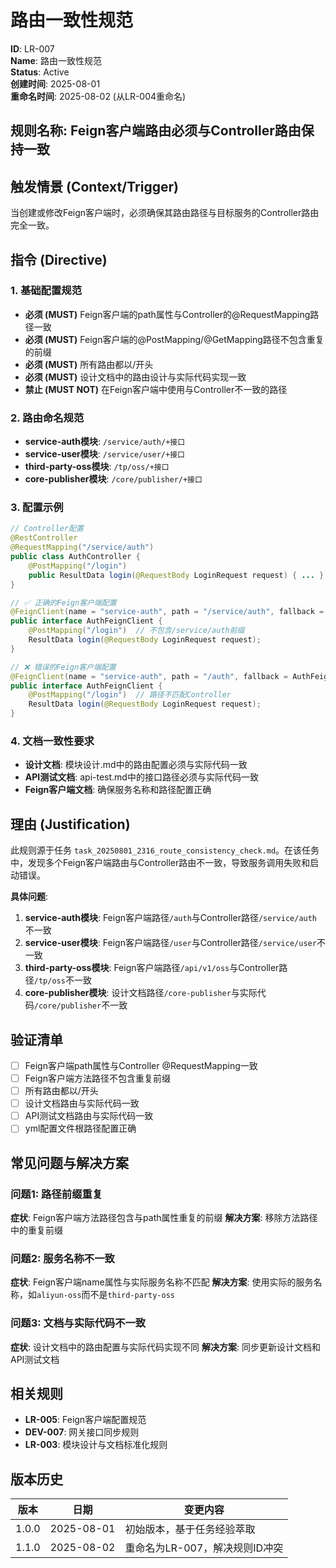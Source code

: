 # 路由一致性规范

**ID**: LR-007  
**Name**: 路由一致性规范  
**Status**: Active  
**创建时间**: 2025-08-01  
**重命名时间**: 2025-08-02 (从LR-004重命名)

## 规则名称: Feign客户端路由必须与Controller路由保持一致

## 触发情景 (Context/Trigger)
当创建或修改Feign客户端时，必须确保其路由路径与目标服务的Controller路由完全一致。

## 指令 (Directive)

### 1. 基础配置规范
- **必须 (MUST)** Feign客户端的path属性与Controller的@RequestMapping路径一致
- **必须 (MUST)** Feign客户端的@PostMapping/@GetMapping路径不包含重复的前缀
- **必须 (MUST)** 所有路由都以/开头
- **必须 (MUST)** 设计文档中的路由设计与实际代码实现一致
- **禁止 (MUST NOT)** 在Feign客户端中使用与Controller不一致的路径

### 2. 路由命名规范
- **service-auth模块**: `/service/auth/+接口`
- **service-user模块**: `/service/user/+接口`
- **third-party-oss模块**: `/tp/oss/+接口`
- **core-publisher模块**: `/core/publisher/+接口`

### 3. 配置示例
```java
// Controller配置
@RestController
@RequestMapping("/service/auth")
public class AuthController {
    @PostMapping("/login")
    public ResultData login(@RequestBody LoginRequest request) { ... }
}

// ✅ 正确的Feign客户端配置
@FeignClient(name = "service-auth", path = "/service/auth", fallback = AuthFeignClientFallback.class)
public interface AuthFeignClient {
    @PostMapping("/login")  // 不包含/service/auth前缀
    ResultData login(@RequestBody LoginRequest request);
}

// ❌ 错误的Feign客户端配置
@FeignClient(name = "service-auth", path = "/auth", fallback = AuthFeignClientFallback.class)
public interface AuthFeignClient {
    @PostMapping("/login")  // 路径不匹配Controller
    ResultData login(@RequestBody LoginRequest request);
}
```

### 4. 文档一致性要求
- **设计文档**: 模块设计.md中的路由配置必须与实际代码一致
- **API测试文档**: api-test.md中的接口路径必须与实际代码一致
- **Feign客户端文档**: 确保服务名称和路径配置正确

## 理由 (Justification)
此规则源于任务 `task_20250801_2316_route_consistency_check.md`。在该任务中，发现多个Feign客户端路由与Controller路由不一致，导致服务调用失败和启动错误。

**具体问题**:
1. **service-auth模块**: Feign客户端路径`/auth`与Controller路径`/service/auth`不一致
2. **service-user模块**: Feign客户端路径`/user`与Controller路径`/service/user`不一致
3. **third-party-oss模块**: Feign客户端路径`/api/v1/oss`与Controller路径`/tp/oss`不一致
4. **core-publisher模块**: 设计文档路径`/core-publisher`与实际代码`/core/publisher`不一致

## 验证清单
- [ ] Feign客户端path属性与Controller @RequestMapping一致
- [ ] Feign客户端方法路径不包含重复前缀
- [ ] 所有路由都以/开头
- [ ] 设计文档路由与实际代码一致
- [ ] API测试文档路由与实际代码一致
- [ ] yml配置文件根路径配置正确

## 常见问题与解决方案

### 问题1: 路径前缀重复
**症状**: Feign客户端方法路径包含与path属性重复的前缀
**解决方案**: 移除方法路径中的重复前缀

### 问题2: 服务名称不一致
**症状**: Feign客户端name属性与实际服务名称不匹配
**解决方案**: 使用实际的服务名称，如`aliyun-oss`而不是`third-party-oss`

### 问题3: 文档与实际代码不一致
**症状**: 设计文档中的路由配置与实际代码实现不同
**解决方案**: 同步更新设计文档和API测试文档

## 相关规则
- **LR-005**: Feign客户端配置规范
- **DEV-007**: 网关接口同步规则
- **LR-003**: 模块设计与文档标准化规则

## 版本历史
| 版本 | 日期 | 变更内容 |
|------|------|----------|
| 1.0.0 | 2025-08-01 | 初始版本，基于任务经验萃取 |
| 1.1.0 | 2025-08-02 | 重命名为LR-007，解决规则ID冲突 | 